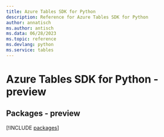 ```yaml
---
title: Azure Tables SDK for Python
description: Reference for Azure Tables SDK for Python
author: annatisch
ms.author: antisch
ms.data: 06/28/2023
ms.topic: reference
ms.devlang: python
ms.service: tables
---
```

# Azure Tables SDK for Python - preview
## Packages - preview
[!INCLUDE [packages](tables-index.md)]